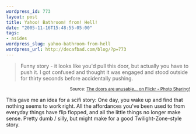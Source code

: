 ```yaml
--- 
wordpress_id: 773
layout: post
title: Yahoo! Bathroom! from! Hell!
date: "2005-11-16T15:48:55-05:00"
tags: 
- asides
wordpress_slug: yahoo-bathroom-from-hell
wordpress_url: http://decafbad.com/blog/?p=773
---
```

<blockquote cite="http://www.flickr.com/photos/plasticbag/63592141/in/photostream/">Funny story - it looks like you'd pull this door, but actually you have to push it. I got confused and thought it was engaged and stood outside for thirty seconds before accidentally pushing.</blockquote>
<small style="text-align:right; display:block">Source: <a href="http://www.flickr.com/photos/plasticbag/63592141/in/photostream/">The doors are unusable... on Flickr - Photo Sharing!</a></small>

This gave me an idea for a scifi story:  One day, you wake up and find that nothing seems to work right.  All the affordances you've been used to from everyday things have flip flopped, and all the little things no longer make sense.  Pretty dumb / silly, but might make for a good Twilight-Zone-style story.
